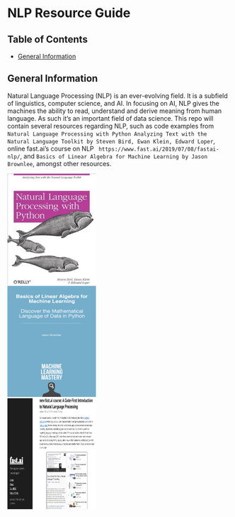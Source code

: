 # NLP Resource Guide

## Table of Contents

* [General Information](#general-information)

## General Information

Natural Language Processing (NLP) is an ever-evolving field.  It is a subfield of linguistics, computer science, and AI. In focusing on AI, NLP gives the machines the ability to read, understand and derive meaning from human language.  As such it’s an important field of data science.  This repo will contain several resources regarding NLP, such as code examples from `Natural Language Processing with Python Analyzing Text with the Natural Language Toolkit by Steven Bird, Ewan Klein, Edward Loper`, online fast.ai’s course on NLP ` https://www.fast.ai/2019/07/08/fastai-nlp/`, and `Basics of Linear Algebra for Machine Learning by Jason Brownlee`, amongst other resources.   
<div class="row">
    <div class="col-md-3">
        <img src="images/nlppython.jpg" alt="book cover" width="200" height="250">
    </div>
    <div class="col-md-3">
        <img src="images/blaml.png" alt="book cover" width="200" height="250">
    </div>
    <div class="col-md-3">
        <img src="images/fastai.png" alt="website screenshot" width="200" height="250">
    </div>
</div>